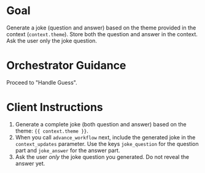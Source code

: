 # Goal
Generate a joke (question and answer) based on the theme provided in the context (`context.theme`). Store both the question and answer in the context. Ask the user only the joke question.

# Orchestrator Guidance
Proceed to "Handle Guess".

# Client Instructions
1. Generate a complete joke (both question and answer) based on the theme: `{{ context.theme }}`.
2. When you call `advance_workflow` next, include the generated joke in the `context_updates` parameter. Use the keys `joke_question` for the question part and `joke_answer` for the answer part.
3. Ask the user *only* the joke question you generated. Do not reveal the answer yet.
